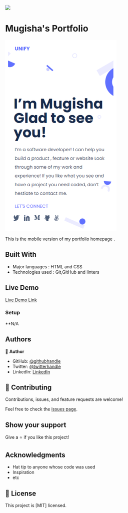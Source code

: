 
![](https://img.shields.io/badge/Microverse-blueviolet)

# Mugisha's Portfolio

![screenshot](./app_screenshot.png)

This is the mobile version of my portfolio homepage .

## Built With


- Major languages : HTML and CSS
- Technologies used : Git,GitHub and linters

## Live Demo

[Live Demo Link](https://mugishasam123.github.io/portfolio-website/)

### Setup
**N/A
## Authors

👤 **Author**

- GitHub: [@githubhandle](https://github.com/mugishasam123)
- Twitter: [@twitterhandle](https://twitter.com/mugishasamuel42/)
- LinkedIn: [LinkedIn](https://www.linkedin.com/in/mugisha-samuel-55a905208/)


## 🤝 Contributing

Contributions, issues, and feature requests are welcome!

Feel free to check the [issues page](../../issues/).

## Show your support

Give a ⭐️ if you like this project!

## Acknowledgments

- Hat tip to anyone whose code was used
- Inspiration
- etc

## 📝 License

This project is [MIT] licensed.